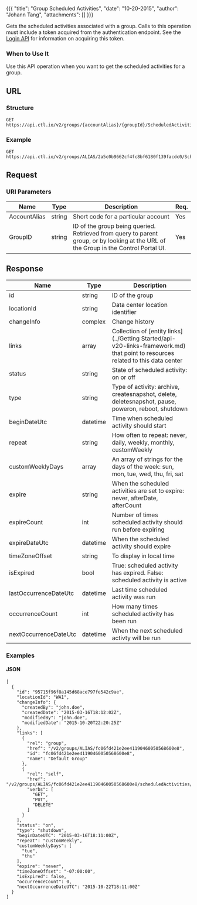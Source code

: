 {{{
  "title": "Group Scheduled Activities",
  "date": "10-20-2015",
  "author": "Johann Tang",
  "attachments": []
}}}

Gets the scheduled activities associated with a group. Calls to this operation must include a token acquired from the authentication endpoint. See the [Login API](../Authentication/login.md) for information on acquiring this token.

### When to Use It

Use this API operation when you want to get the scheduled activities for a group.

## URL

### Structure

    GET https://api.ctl.io/v2/groups/{accountAlias}/{groupId}/ScheduledActivities/

### Example

    GET https://api.ctl.io/v2/groups/ALIAS/2a5c0b9662cf4fc8bf6180f139facdc0/ScheduledActivities

## Request

### URI Parameters

| Name | Type | Description | Req. |
| --- | --- | --- | --- |
| AccountAlias | string | Short code for a particular account | Yes |
| GroupID | string | ID of the group being queried. Retrieved from query to parent group, or by looking at the URL of the Group in the Control Portal UI. | Yes |

## Response

| Name | Type | Description |
| --- | --- | --- |
| id | string | ID of the group |
| locationId | string | Data center location identifier |
| changeInfo | complex | Change history |
| links | array | Collection of [entity links](../Getting Started/api-v20-links-framework.md) that point to resources related to this data center |
| status | string | State of scheduled activity: on or off |
| type | string| Type of activity: archive, createsnapshot, delete, deletesnapshot, pause, poweron, reboot, shutdown |
| beginDateUtc | datetime | Time when scheduled activity should start |
| repeat | string | How often to repeat: never, daily, weekly, monthly, customWeekly |
| customWeeklyDays | array | An array of strings for the days of the week: sun, mon, tue, wed, thu, fri, sat |
| expire | string | When the scheduled activities are set to expire: never, afterDate, afterCount |
| expireCount | int | Number of times scheduled activity should run before expiring |
| expireDateUtc | datetime | When the scheduled activity should expire |
| timeZoneOffset | string | To display in local time |
| isExpired | bool | True: scheduled activity has expired. False: scheduled activity is active |
| lastOccurrenceDateUtc | datetime | Last time scheduled activity was run |
| occurrenceCount | int | How many times scheduled activity has been run |
| nextOccurrenceDateUtc | datetime | When the next scheduled activty will be run |

### Examples

#### JSON
```
[
  {
    "id": "95715f96f8a145d68ace797fe542c9ae",
    "locationId": "WA1",
    "changeInfo": {
      "createdBy": "john.doe",
      "createdDate": "2015-03-16T18:12:02Z",
      "modifiedBy": "john.doe",
      "modifiedDate": "2015-10-20T22:20:25Z"
    },
    "links": [
      {
        "rel": "group",
        "href": "/v2/groups/ALIAS/fc06fd421e2ee41190460050568600e8",
        "id": "fc06fd421e2ee41190460050568600e8",
        "name": "Default Group"
      },
      {
        "rel": "self",
        "href": "/v2/groups/ALIAS/fc06fd421e2ee41190460050568600e8/scheduledActivities/95715f96f8a145d68ace797fe542c9ae",
        "verbs": [
          "GET",
          "PUT",
          "DELETE"
        ]
      }
    ],
    "status": "on",
    "type": "shutdown",
    "beginDateUTC": "2015-03-16T18:11:00Z",
    "repeat": "customWeekly",
    "customWeeklyDays": [
      "tue",
      "thu"
    ],
    "expire": "never",
    "timeZoneOffset": "-07:00:00",
    "isExpired": false,
    "occurrenceCount": 0,
    "nextOccurrenceDateUTC": "2015-10-22T18:11:00Z"
  }
]
```

